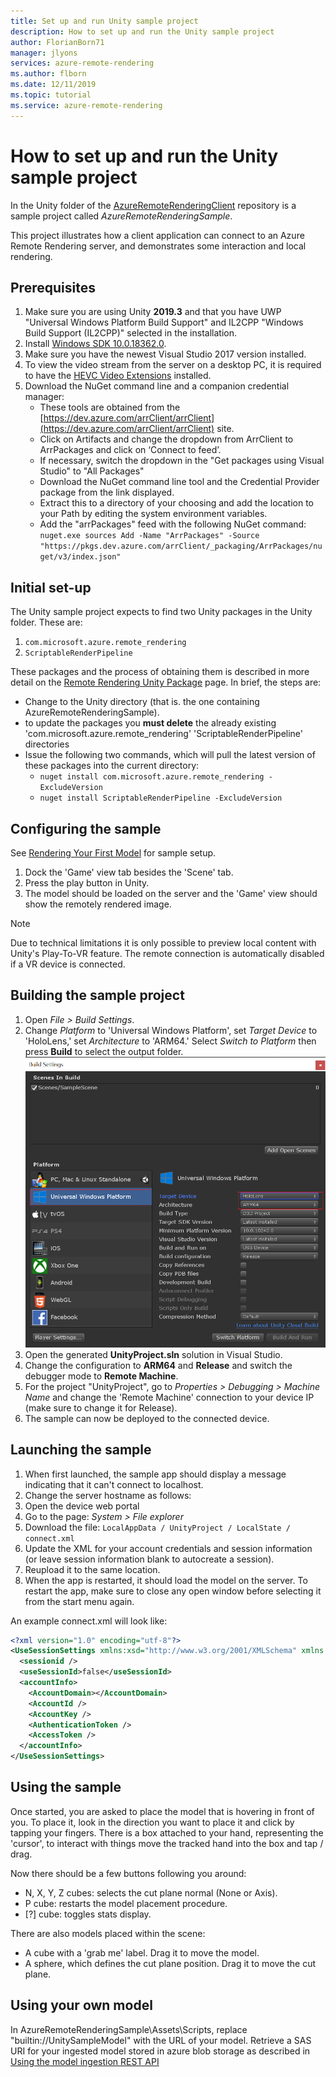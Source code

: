 ```yaml
---
title: Set up and run Unity sample project
description: How to set up and run the Unity sample project
author: FlorianBorn71
manager: jlyons
services: azure-remote-rendering
ms.author: flborn
ms.date: 12/11/2019
ms.topic: tutorial
ms.service: azure-remote-rendering
---
```

# How to set up and run the Unity sample project

In the Unity folder of the [AzureRemoteRenderingClient](https://dev.azure.com/arrClient/arrClient/_git/arrClient) repository is a sample project called *AzureRemoteRenderingSample*.

This project illustrates how a client application can connect to an Azure Remote Rendering server, and demonstrates some interaction and local rendering.

## Prerequisites

1. Make sure you are using Unity **2019.3** and that you have UWP "Universal Windows Platform Build Support" and IL2CPP "Windows Build Support (IL2CPP)" selected in the installation.
1. Install [Windows SDK 10.0.18362.0](https://developer.microsoft.com/windows/downloads/windows-10-sdk).
1. Make sure you have the newest Visual Studio 2017 version installed.
1. To view the video stream from the server on a desktop PC, it is required to have the [HEVC Video Extensions](https://www.microsoft.com/p/hevc-video-extensions/9nmzlz57r3t7) installed.
1. Download the NuGet command line and a companion credential manager:
    * These tools are obtained from the [https://dev.azure.com/arrClient/arrClient](https://dev.azure.com/arrClient/arrClient) site.
    * Click on Artifacts and change the dropdown from ArrClient to ArrPackages and click on ‘Connect to feed’. 
    * If necessary, switch the dropdown in the "Get packages using Visual Studio" to "All Packages" 
    * Download the NuGet command line tool and the Credential Provider package from the link displayed. 
    * Extract this to a directory of your choosing and add the location to your Path by editing the system environment variables.
    * Add the "arrPackages" feed with the following NuGet command:  
        `nuget.exe sources Add -Name "ArrPackages" -Source "https://pkgs.dev.azure.com/arrClient/_packaging/ArrPackages/nuget/v3/index.json"`

## Initial set-up

The Unity sample project expects to find two Unity packages in the Unity folder. These are:

1. `com.microsoft.azure.remote_rendering`
1. `ScriptableRenderPipeline`

These packages and the process of obtaining them is described in more detail on the [Remote Rendering Unity Package](../how-tos/install-remote-rendering-unity-package.md) page.
In brief, the steps are:

* Change to the Unity directory (that is. the one containing AzureRemoteRenderingSample).
* to update the packages you **must delete** the already existing 'com.microsoft.azure.remote_rendering'  'ScriptableRenderPipeline' directories
* Issue the following two commands, which will pull the latest version of these packages into the current directory:
  * `nuget install com.microsoft.azure.remote_rendering -ExcludeVersion`
  * `nuget install ScriptableRenderPipeline -ExcludeVersion`

## Configuring the sample

See [Rendering Your First Model](../quickstarts/rendering-your-first-model.md) for sample setup.

1. Dock the 'Game' view tab besides the 'Scene' tab.
1. Press the play button in Unity.
1. The model should be loaded on the server and the 'Game' view should show the remotely rendered image.

> [!NOTE]
> Due to technical limitations it is only possible to preview local content with Unity's Play-To-VR feature. The remote connection is automatically disabled if a VR device is connected.

## Building the sample project

1. Open *File > Build Settings*.
1. Change *Platform* to 'Universal Windows Platform', set *Target Device* to 'HoloLens,' set *Architecture* to 'ARM64.'  Select *Switch to Platform* then press **Build** to select the output folder.
<br />![Unity build settings](./media/unity-build-settings.png)
1. Open the generated **UnityProject.sln** solution in Visual Studio.
1. Change the configuration to **ARM64** and **Release** and switch the debugger mode to **Remote Machine**.
1. For the project "UnityProject", go to *Properties > Debugging > Machine Name* and change the 'Remote Machine' connection to your device IP (make sure to change it for Release).
1. The sample can now be deployed to the connected device.

## Launching the sample

1. When first launched, the sample app should display a message indicating that it can't connect to localhost.
1. Change the server hostname as follows:
1. Open the device web portal
1. Go to the page: *System > File explorer*
1. Download the file: `LocalAppData / UnityProject / LocalState / connect.xml`
1. Update the XML for your account credentials and session information (or leave session information blank to autocreate a session).
1. Reupload it to the same location.
1. When the app is restarted, it should load the model on the server. To restart the app, make sure to close any open window before selecting it from the start menu again.

An example connect.xml will look like:

```xml
<?xml version="1.0" encoding="utf-8"?>
<UseSessionSettings xmlns:xsd="http://www.w3.org/2001/XMLSchema" xmlns:xsi="http://www.w3.org/2001/XMLSchema-instance">
  <sessionid />
  <useSessionId>false</useSessionId>
  <accountInfo>
    <AccountDomain></AccountDomain>
    <AccountId />
    <AccountKey />
    <AuthenticationToken />
    <AccessToken />
  </accountInfo>
</UseSessionSettings>
```

## Using the sample

Once started, you are asked to place the model that is hovering in front of you. To place it, look in the direction you want to place it and click by tapping your fingers.
There is a box attached to your hand, representing the 'cursor', to interact with things move the tracked hand into the box and tap / drag.

Now there should be a few buttons following you around:

* N, X, Y, Z cubes: selects the cut plane normal (None or Axis).
* P cube: restarts the model placement procedure.
* [?] cube: toggles stats display.

There are also models placed within the scene:

* A cube with a 'grab me' label. Drag it to move the model.
* A sphere, which defines the cut plane position. Drag it to move the cut plane.

## Using your own model

In AzureRemoteRenderingSample\Assets\Scripts, replace 
"builtin://UnitySampleModel" with the URL of your model. Retrieve a SAS URI for your ingested model stored in azure blob storage as described in [Using the model ingestion REST API](../how-tos/ingest-models.md)



